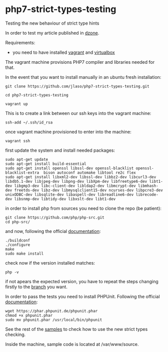 # php7-strict-types-testing

Testing the new behaviour of strict type hints

In order to test my article published in [dzone](http://www.dzone.com/links/php_7_scalar_type_hinting_finally_approved.html).

Requirements:
- you need to have installed [vagrant](http://docs.vagrantup.com/v2/installation/) and [virtualbox](https://www.virtualbox.org/wiki/Downloads)

The vagrant machine provisions PHP7 compiler and libraries needed for that.

In the event that you want to install manually in an ubuntu fresh installation:


```ssh
git clone https://github.com/jlaso/php7-strict-types-testing.git

cd php7-strict-types-testing

vagrant up
```

This is to create a link between our ssh keys into the vagrant machine:
```
ssh-add ~/.ssh/id_rsa
```

once vagrant machine provisioned to enter into the machine:

```ssh
vagrant ssh
```

first update the system and install needed packages:

```ssh
sudo apt-get update
sudo apt-get install build-essential
sudo apt-get install openssl libssl-dev openssl-blacklist openssl-blacklist-extra  bison autoconf automake libtool re2c flex 
sudo apt-get install libxml2-dev libssl-dev libbz2-dev libcurl3-dev libdb5.1-dev libjpeg-dev libpng-dev libXpm-dev libfreetype6-dev libt1-dev libgmp3-dev libc-client-dev libldap2-dev libmcrypt-dev libmhash-dev freetds-dev libz-dev libmysqlclient15-dev ncurses-dev libpcre3-dev unixODBC-dev libsqlite-dev libaspell-dev libreadline6-dev librecode-dev libsnmp-dev libtidy-dev libxslt-dev libt1-dev
```

in order to install php from sources you need to clone the repo (be patient):
```ssh
git clone https://github.com/php/php-src.git
cd php-src/
```

and now, following the official [documentation](http://us1.php.net/git.php):
```ssh
./buildconf
./configure
make
sudo make install
```

check now if the version installed matches:
```ssh
php -v
```


if not apears the expected version, you have to repeat the steps changing firstly to the [branch](https://github.com/php/php-src/branches) you want.

In order to pass the tests you need to install PHPUnit. Following the official [documentation](https://phpunit.de/manual/current/en/installation.html):

```ssh
wget https://phar.phpunit.de/phpunit.phar
chmod +x phpunit.phar
sudo mv phpunit.phar /usr/local/bin/phpunit
```


See the rest of the [samples](https://github.com/jlaso/php7-strict-types-testing/blob/master/sources/README.md) to check how to use the new strict types checking.

Inside the machine, sample code is located at /var/www/source.



